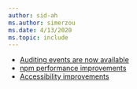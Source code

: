 ```yaml
---
author: sid-ah
ms.author: simerzou
ms.date: 4/13/2020
ms.topic: include
---
```

    
- [Auditing events are now available](#auditing-events-are-now-available)
- [npm performance improvements](#npm-performance-improvements)    
- [Accessibility improvements](#accessibility-improvements)
    